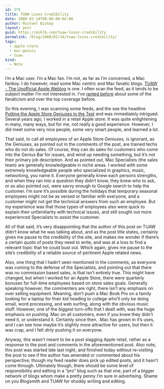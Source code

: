 ```yaml
---
id: 275
title: TUAW Loses Credibility
date: 2008-02-14T00:00:00-04:00
author: Michael Bishop
layout: post
guid: https://miklb.com/tuaw-loses-credibility
permalink: /blog/2008/02/14/tuaw-loses-credibility/
tags:
  - apple-store
  - mac-genuis
  - tuaw
kind:
  - Note
---
```

<p>I’m a Mac user.  I’m a Mac fan.  I’m not, as far as I’m concerned, a Mac fanboy.  I do however, read some Mac centric and Mac fanatic blogs.  <a href="http://www.tuaw.com/">TUAW - The Unofficial Apple Weblog</a> is one.  I often scan the feed, as it tends to be subject matter I’m not interested in.  I’ve <a href="http://miklb.com/apple-weblog-or-iphone-weblog">ranted before</a> about some of the fanaticism and over the top coverage before.</p>

<p>So this evening, I was scanning some feeds, and the see the headline <a href="http://www.tuaw.com/2008/02/13/putting-the-apple-store-geniuses-to-the-test">Putting the Apple Store Geniuses to the Test</a> and was immediately intrigued.  Several years ago, I worked in a retail Apple store.  It was quite enlightening in many, many ways, but for me, not really a good experience.  However, I did meet some very nice people, some very smart people, and learned a lot.</p>

<p>That said, to call all employees of an Apple Store Geniuses, is ignorant, as the Geniuses, as pointed out in the comments of the post, are trained techs who do not do sales.  Of course, they can do sales for customers who come into the Genius Bar for issues, and wind up needing something, but it’s not their primary job description.  And as pointed out, Mac Specialists (the sales team) are generally knowledgeable in niché areas.  I worked with some extremely knowledgeable people who specialized in graphics, music, networking, you name it.  Everyone generally knew each persons strengths, and when they ran into a question they didn’t know, they knew who to ask, or as also pointed out, were savvy enough to Google search to help the customer.  I’m sure it’s possible during the holidays that temporary seasonal employees might not be as versed or familiar with everyone, and a customer might not get the technical answers from such an employee.  But my experience was that those types of employees also were quick to explain their unfamiliarity with technical issues, and still sought out more experienced Specialists to assist the customer.</p>

<p>All of that said, it’s very disappointing that the author of this post on TUAW didn’t know what he was talking about, and as the post title states, certainly gives me pause to the credibility of the site, and makes me wonder if there’s a certain <em>quota</em> of posts they need to write, and was at a loss to find a relevant topic that he could bust out.  Which again, gives me pause to the site’s credibility of a reliable source of pertinent Apple related news.</p>

<p>Also, one thing that I hadn’t seen mentioned in the comments, as everyone was coming to the defense of the Specialists, and pointing out that there was no commission based sales, is that isn’t entirely true.  This might have changed, but when I worked for an Apple Store, there were quarterly bonuses for full-time employees based on store sales goals.  Generally speaking however, the commenters are right, there isn’t any emphasis on over selling equipment.  Meaning, don’t push a Mac Book Pro on a family looking for a laptop for their kid heading to college who’ll only be doing email, word processing, and web surfing, along with the obvious music stuff.  However, one of the biggest turn-offs that I dealt with, was the huge emphasis on pushing .Mac on all customers, even if you knew they didn’t need it, or understand it.  Certainly since then, .Mac has grown in it’s uses, and I can see how maybe it’s slightly more attractive for users, but then it was crap, and I felt <em>dirty</em> pushing it on everyone.</p>

<p>Anyway, this wasn’t meant to be a post slagging Apple retail, rather as a response to the post and comments in the aforementioned post.  Also note, this post was started late last night, and finished today without re-visiting the post to see if the author has amended or commented about his perspective, though my feed reader does pick up edited posts, and it hasn’t come through.  Ultimately though, there should be some level of responsibility and editing in a “pro” blog such as that one, part of a bigger network of blogs whom make a pretty penny I’m sure in advertising.  Shame on you Blogsmith and TUAW for shoddy writing and editing.</p>
